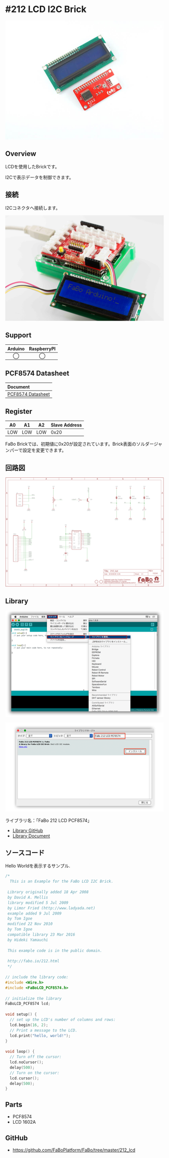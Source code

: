 # #212 LCD I2C Brick

![](../img/200_i2c/product/212.jpg)
<!--COLORME-->

## Overview
LCDを使用したBrickです。

I2Cで表示データを制御できます。

## 接続
I2Cコネクタへ接続します。

![](../img/200_i2c/connect/212_new_with_arduino.jpg)

## Support
|Arduino|RaspberryPI|
|:--:|:--:|
|◯|◯|

## PCF8574 Datasheet
| Document |
|:--|
| [PCF8574 Datasheet](http://www.tij.co.jp/jp/lit/ds/symlink/pcf8574.pdf) |

## Register
| A0 | A1 | A2 | Slave Address |
| -- | -- | -- | -- |
| LOW | LOW | LOW | 0x20 |

FaBo Brickでは、初期値に0x20が設定されています。Brick表面のソルダージャンパーで設定を変更できます。

## 回路図
![](../img/200_i2c/schematic/212_lcd.png)

## Library


![](../img/common/install_lib.png)

![](../img/200_i2c/docs/212_lcd_docs_003.png)

  ライブラリ名：「FaBo 212 LCD PCF8574」

- [Library GitHub](https://github.com/FaBoPlatform/FaBoLCD-PCF8574-Library)
- [Library Document](http://fabo.io/doxygen/FaBoLCD-PCF8574-Library)

## ソースコード

Hello Worldを表示するサンプル.

```c
/*
  This is an Example for the FaBo LCD I2C Brick.

 Library originally added 18 Apr 2008
 by David A. Mellis
 library modified 5 Jul 2009
 by Limor Fried (http://www.ladyada.net)
 example added 9 Jul 2009
 by Tom Igoe
 modified 22 Nov 2010
 by Tom Igoe
 compatible library 23 Mar 2016
 by Hideki Yamauchi

 This example code is in the public domain.

 http://fabo.io/212.html
 */

// include the library code:
#include <Wire.h>
#include <FaBoLCD_PCF8574.h>

// initialize the library
FaBoLCD_PCF8574 lcd;

void setup() {
  // set up the LCD's number of columns and rows:
  lcd.begin(16, 2);
  // Print a message to the LCD.
  lcd.print("hello, world!");
}

void loop() {
  // Turn off the cursor:
  lcd.noCursor();
  delay(500);
  // Turn on the cursor:
  lcd.cursor();
  delay(500);
}
```

## Parts
- PCF8574
- LCD 1602A

## GitHub
- https://github.com/FaBoPlatform/FaBo/tree/master/212_lcd

